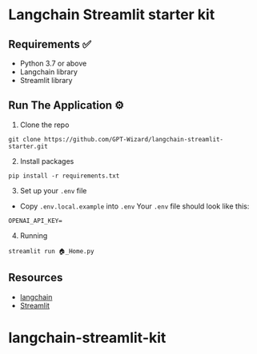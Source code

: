 # Langchain Streamlit starter kit

## Requirements ✅
- Python 3.7 or above
- Langchain library
- Streamlit library


## Run The Application ⚙️

1. Clone the repo

```
git clone https://github.com/GPT-Wizard/langchain-streamlit-starter.git
```

2. Install packages

```
pip install -r requirements.txt
```

3. Set up your `.env` file

- Copy `.env.local.example` into `.env`
  Your `.env` file should look like this:

```
OPENAI_API_KEY=

```

4. Running

```
streamlit run 🏠_Home.py 
```

## Resources 
- [langchain](https://python.langchain.com/docs/get_started/introduction.html)
- [Streamlit](https://docs.streamlit.io/)

# langchain-streamlit-kit
